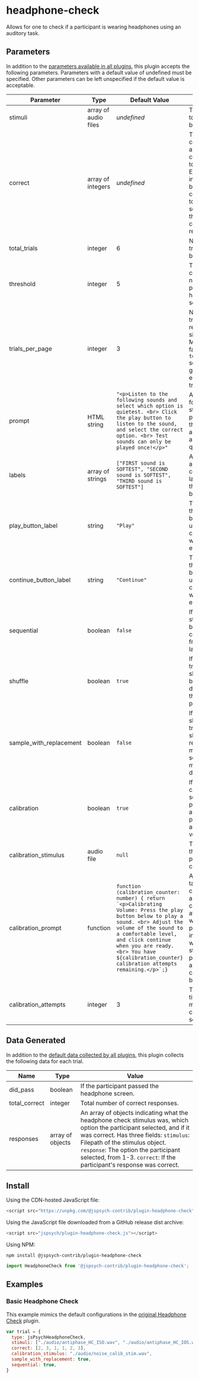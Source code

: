 # headphone-check

Allows for one to check if a participant is wearing headphones using an auditory task.

## Parameters

In addition to the [parameters available in all plugins](https://www.jspsych.org/latest/overview/plugins/#parameters-available-in-all-plugins), this plugin accepts the following parameters. Parameters with a default value of undefined must be specified. Other parameters can be left unspecified if the default value is acceptable.

| Parameter | Type    | Default Value      | Description        |
| --------- | ------- | ------------------ | ------------------ |
| stimuli   | array of audio files | *undefined* | The list of tones that will be played. |
| correct   | array of integers | *undefined* | The list of correct answers, corresponding to each tone. Each number in the array is between 1-3, corresponding to the first, second, and third being the correct response. |
| total_trials | integer | 6 | Number of trials that will be played. |
| threshold | integer | 5 | Threshold of correct trials needed to pass the headphone screening. |
| trials_per_page | integer | 3 | Number of trials that are rendered on a single page. Must be a factor of `total_trials` so each page gets their own equal set of trials. |
| prompt | HTML string | `"<p>Listen to the following sounds and select which option is quietest. <br> Click the play button to listen to the sound, and select the correct option. <br> Test sounds can only be played once!</p>"` | An HTML-formatted string presented to the participant above the audio questions. |
| labels | array of strings | `["FIRST sound is SOFTEST", "SECOND sound is SOFTEST", "THIRD sound is SOFTEST"]` | A 3 element array containing the labels of the three radio buttons. |
| play_button_label | string | `"Play"` | The label of the play button. Will be used for calibration as well if enabled. |
| continue_button_label | string | `"Continue"` | The label of the continue button. Will be used for calibration as well if enabled. |
| sequential | boolean | `false` | If true, each stimulus must be played and completed from first to last. |
| shuffle | boolean | `true` | If true, the trials will be shuffled before being displayed to the participant. |
| sample_with_replacement | boolean | `false` | If true, on shuffle, the trials will be shuffled with replacement, meaning some trials may contain duplicates. |
| calibration | boolean | `true` | If true, a calibration sound will be played to allow the participant to adjust their volume. |
| calibration_stimulus | audio file | `null` | The audio file that will be played for calibration. | 
| calibration_prompt | function | ``function (calibration_counter: number) { return `<p>Calibrating Volume: Press the play button below to play a sound. <br> Adjust the volume of the sound to a comfortable level, and click continue when you are ready. <br> You have ${calibration_counter} calibration attempts remaining.</p>`;}`` | A function taking in the current amount of calibration attempts, which acts to present this info along with a stimulus to the participant above the calibration button. |
| calibration_attempts | integer | 3 | The amount of times the user may play the calibration sound. |


## Data Generated

In addition to the [default data collected by all plugins](https://jspsych.org/latest/overview/plugins.md#data-collected-by-all-plugins), this plugin collects the following data for each trial.

| Name      | Type    | Value                                    |
| --------- | ------- | ---------------------------------------- |
| did_pass | boolean | If the participant passed the headphone screen. |
| total_correct | integer | Total number of correct responses. |
| responses | array of objects | An array of objects indicating what the headphone check stimulus was, which option the participant selected, and if it was correct. Has three fields: `stimulus`: Filepath of the stimulus object. `response`: The option the participant selected, from 1-3. `correct`: If the participant's response was correct. |

## Install

Using the CDN-hosted JavaScript file:

```js
<script src="https://unpkg.com/@jspsych-contrib/plugin-headphone-check"></script>
```

Using the JavaScript file downloaded from a GitHub release dist archive:

```js
<script src="jspsych/plugin-headphone-check.js"></script>
```

Using NPM:

```
npm install @jspsych-contrib/plugin-headphone-check
```

```js
import HeadphoneCheck from '@jspsych-contrib/plugin-headphone-check';
```

## Examples

### Basic Headphone Check
This example mimics the default configurations in the [original Headphone Check](https://github.com/mcdermottLab/HeadphoneCheck) plugin.

```javascript
var trial = {
  type: jsPsychHeadphoneCheck,
  stimuli: ["./audio/antiphase_HC_ISO.wav", "./audio/antiphase_HC_IOS.wav", "./audio/antiphase_HC_SOI.wav", "./audio/antiphase_HC_SIO.wav", "./audio/antiphase_HC_OSI.wav", "./audio/antiphase_HC_OIS.wav"],
  correct: [2, 3, 1, 1, 2, 3],
  calibration_stimulus: "./audio/noise_calib_stim.wav",
  sample_with_replacement: true,
  sequential: true,
}
```